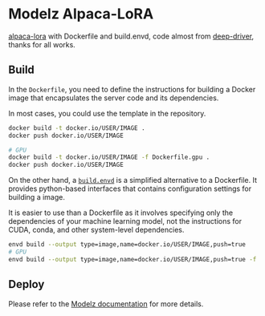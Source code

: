 # Modelz Alpaca-LoRA

[alpaca-lora](https://github.com/tloen/alpaca-lora) with Dockerfile and build.envd, code almost from [deep-driver](https://github.com/deep-diver/Alpaca-LoRA-Serve), thanks for all works.

## Build

In the `Dockerfile`, you need to define the instructions for building a Docker image that encapsulates the server code and its dependencies.

In most cases, you could use the template in the repository.

```bash
docker build -t docker.io/USER/IMAGE .
docker push docker.io/USER/IMAGE

# GPU
docker build -t docker.io/USER/IMAGE -f Dockerfile.gpu .
docker push docker.io/USER/IMAGE
```

On the other hand, a [`build.envd`](https://envd.tensorchord.ai/guide/getting-started.html) is a simplified alternative to a Dockerfile. It provides python-based interfaces that contains configuration settings for building a image. 

It is easier to use than a Dockerfile as it involves specifying only the dependencies of your machine learning model, not the instructions for CUDA, conda, and other system-level dependencies.

```bash
envd build --output type=image,name=docker.io/USER/IMAGE,push=true
# GPU
envd build --output type=image,name=docker.io/USER/IMAGE,push=true -f :build_gpu
```

## Deploy

Please refer to the [Modelz documentation](https://docs.modelz.ai/gettingstarted/deploy) for more details.
